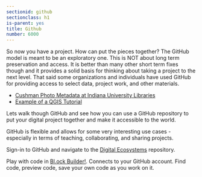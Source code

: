 ```yaml
---
sectionid: github
sectionclass: h1
is-parent: yes
title: Github
number: 6000
---
```


So now you have a project. How can put the pieces together? The GitHub model is meant to be an exploratory one. This is NOT about long term preservation and access. It is better than many other short term fixes though and it provides a solid basis for thinking about taking a project to the next level. That said some organizations and individuals have used GitHub for providing access to select data, project work, and other materials. 

* [Cushman Photo Metadata at Indiana University Libraries](https://github.com/iulibdcs/cushman_photos)
* [Example of a QGIS Tutorial](https://github.com/mltConsEcol/QGIS-Tutorial)
 
Lets walk though GitHub and see how you can use a GitHub repository to put your digital project together and make it accessible to the world.

GitHub is flexible and allows for some very interesting use cases - especially in terms of teaching, collaborating, and sharing projects. 

Sign-in to GitHub and navigate to the [Digital Ecosystems](https://github.com/vkcworkshops/digitalecosystem) repository.

Play with code in [Bl.ock Builder!](http://blockbuilder.org/). Connects to your GitHub account. Find code, preview code, save your own code as you work on it. 
